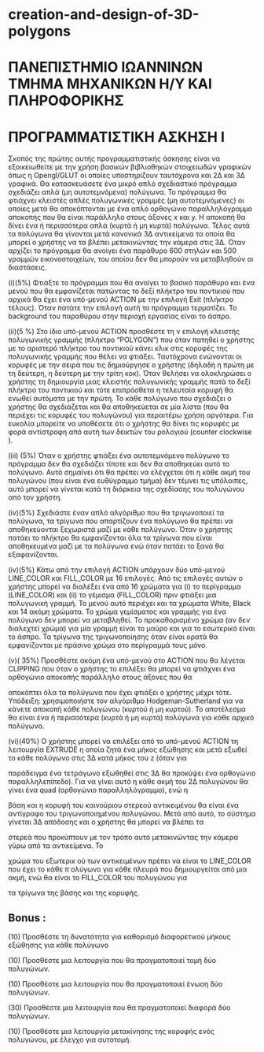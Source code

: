 # creation-and-design-of-3D-polygons
# ΠΑΝΕΠΙΣΤΗΜΙΟ ΙΩΑΝΝΙΝΩΝ ΤΜΗΜΑ ΜΗΧΑΝΙΚΩΝ Η/Υ ΚΑΙ ΠΛΗΡΟΦΟΡΙΚΗΣ
# ΠΡΟΓΡΑΜΜΑΤΙΣΤΙΚΗ ΑΣΚΗΣΗ Ι

Σκοπός της πρώτης αυτής προγραμματιστικής άσκησης είναι να εξοικειωθείτε με την χρήση
βασικών βιβλιοθηκών στοιχειωδών γραφικών όπως η Opengl/GLUT οι οποίες
υποστηρίζουν ταυτόχρονα και 2Δ και 3Δ γραφικά. Θα κατασκευάσετε ένα μικρό απλό σχεδιαστικό
πρόγραμμα σχεδιάζει απλά (μη αυτοτεμνόμενα) πολύγωνα. Το πρόγραμμα θα φτιάχνει κλειστές απλές
πολυγωνικές γραμμές (μη αυτοτεμνόμενες) οι οποίες μετά θα αποκόπτονται με ένα απλό ορθογώνιο
παραλληλόγραμμο αποκοπής που θα είναι παράλληλο στους άξονες x και y. Η αποκοπή θα δίνει ένα ή
περισσότερα απλά (κυρτά ή μη κυρτά) πολύγωνα. Τέλος αυτά τα πολύγωνα θα γίνονται μετά κανονικά
3Δ αντικείμενα τα οποία θα μπορεί ο χρήστης να τα βλέπει μετακινώντας την κάμερα στις 3Δ. Όταν
αρχίζει το πρόγραμμα θα ανοίγει ένα παράθυρο 600 στηλών και 500 γραμμών εικονοστοιχείων, του
οποίου δεν θα μπορούν να μεταβληθούν οι διαστάσεις.

(i)(5%) Φτιάξτε το πρόγραμμα που θα ανοίγει το βασικό παράθυρο και ένα μενού που θα εμφανίζεται
πατώντας το δεξί πλήκτρο του ποντικιού που αρχικά θα έχει ένα υπό-μενού ACTION με την επιλογή
Exit (πλήκτρο τέλους). Όταν πατάτε την επιλογή αυτή το πρόγραμμα τερματίζει. Το background του
παραθύρου στην περιοχή εργασίας είναι το άσπρο.

(ii)(5 %) Στο ίδιο υπό-μενού ACTION προσθέστε τη ν επιλογή κλειστής πολυγωνικής γραμμής
(πλήκτρο “POLYGON”) που όταν πατηθεί ο χρήστης με το αριστερό πλήκτρο του ποντικιού κάνει
κλικ στις κορυφές της πολυγωνικής γραμμής που θέλει να φτιάξει. Ταυτόχρονα ενώνονται οι κορυφές
με την σειρά που τις δημιούργησε ο χρήστης (δηλαδή η πρώτη με τη δεύτερη, η δεύτερη με την τρίτη
κοκ). Όταν θελήσει να ολοκληρώσει ο χρήστης τη δημιουργία μιας κλειστής πολυγωνικής γραμμής
πατά το δεξί πλήκτρο του ποντικιού και τότε επιπρόσθετα η τελευταία κορυφή θα ενωθεί αυτόματα με
την πρώτη. Το κάθε πολύγωνο που σχεδιάζει ο χρήστης θα σχεδιάζεται και θα αποθηκεύεται σε μία
λίστα (που θα περιέχει τις κορυφές του πολυγώνου) για περαιτέρω χρήση αργότερα. Για ευκολία
μπορείτε να υποθέσετε ότι ο χρήστης θα δίνει τις κορυφές με φορά αντίστροφη από αυτή των δεικτών
του ρολογιού (counter clockwise ).

(iii) (5%) Όταν ο χρήστης φτιάξει ένα αυτοτεμνόμενο πολύγωνο το πρόγραμμα δεν θα σχεδιάζει τίποτε
και δεν θα αποθηκεύει αυτό το πολύγωνο. Αυτό σημαίνει ότι θα πρέπει να ελέγχεται ότι η κάθε ακμή
του πολυγώνου (που είναι ένα ευθύγραμμο τμήμα) δεν τέμνει τις υπόλοιπες, αυτό μπορεί να γίνεται
κατά τη διάρκεια της σχεδίασης του πολυγώνου από τον χρήστη.

(iv)(5%) Σχεδιάστε έναν απλό αλγόριθμο που θα τριγωνοποιεί τα πολύγωνα, τα τρίγωνα που
απαρτίζουν ένα πολύγωνο θα πρέπει να αποθηκεύονται ξεχωριστά μαζί με κάθε πολύγωνο. Όταν ο
χρήστης πατάει το πλήκτρο <T> θα εμφανίζονται όλα τα τρίγωνα που είναι αποθηκευμένα μαζί με τα
πολύγωνα ενώ όταν πατάει το <T> ξανά θα εξαφανίζονται.

(iv)(5%) Κάτω από την επιλογή ACTION υπάρχουν δύο υπό-μενού LINE_COLOR και FILL_COLOR
με 16 επιλογές. Από τις επιλογές αυτών ο χρήστης μπορεί να διαλέξει ένα από 16 χρώματα για (i) το
περίγραμμα (LINE_COLOR) και (ii) το γέμισμα (FILL_COLOR) πριν φτιάξει μια πολυγωνική
γραμμή. Το μενού αυτό περιέχει και τα χρώματα White, Black και 14 ακόμη χρώματα. Το χρώμα
γεμίσματος και γραμμής για ένα πολύγωνο δεν μπορεί να μεταβληθεί. Το προκαθορισμένο χρώμα (αν
δεν διαλεχτεί χρώμα) για μία γραμμή είναι το μαύρο και για το εσωτερικό είναι το άσπρο. Τα τρίγωνα
της τριγωνοποίησης όταν είναι ορατά θα εμφανίζονται με πράσινο χρώμα στο περίγραμμά τους μόνο.

(v)( 35%) Προσθέστε ακόμη ένα υπό-μενού στο ACTION που θα λέγεται CLIPPING που όταν ο
χρήστης το επιλέξει θα μπορεί να φτιάχνει ένα ορθογώνιο αποκοπής παράλληλο στους άξονες που θα


αποκόπτει όλα τα πολύγωνα που έχει φτιάξει ο χρήστης μέχρι τότε.
Υπόδειξη: χρησιμοποιήστε τον αλγόριθμο Hodgeman-Sutherland για να κάνετε αποκοπή κάθε
πολυγώνου (κυρτού ή μη κυρτού). Το αποτέλεσμα θα είναι ένα ή περισσότερα (κυρτά ή μη κυρτά)
πολύγωνα για κάθε αρχικό πολύγωνο.

(vi)(40%) Ο χρήστης μπορεί να επιλέξει από το υπό-μενού ACTION τη λειτουργία EXTRUDE η οποία
ζητά ένα μήκος εξώθησης και μετά εξωθεί το κάθε πολύγωνο στις 3Δ κατά μήκος του z (όταν για

παράδειγμα ένα τετράγωνο εξωθηθεί στις 3Δ θα προκύψει ένα ορθογώνιο παραλληλεπίπεδο). Για να
γίνει αυτό η κάθε ακμή του 2Δ πολυγώνου θα γίνει ένα quad (ορθογώνιο παραλληλόγραμμο), ενώ η

βάση και η κορυφή του καινούριου στερεού αντικειμένου θα είναι ένα αντίγραφο του τριγωνοποιημένου
πολυγώνου. Μετά από αυτό, το σύστημα γίνεται 3Δ απόδοσης και ο χρήστης θα μπορεί να βλέπει τα

στερεά που προκύπτουν με τον τρόπο αυτό μετακινώντας την κάμερα γύρω από τα αντικείμενα. Το

χρώμα του εξωτερικ ού των αντικειμένων πρέπει να είναι το LINE_COLOR που έχει το κάθε π ολύγωνο
για κάθε πλευρά που δημιουργείται από μια ακμή, ενώ θα είναι το FILL_COLOR του πολυγώνου για

τα τρίγωνα της βάσης και της κορυφής.

## Bonus :

(10) Προσθέστε τη δυνατότητα για καθορισμό διαφορετικού μήκους εξώθησης για κάθε
πολύγωνο

(10) Προσθέστε μια λειτουργία που θα πραγματοποιεί τομή δύο πολυγώνων.

(10) Προσθέστε μια λειτουργία που θα πραγματοποιεί ένωση δύο πολυγώνων.

(30) Προσθέστε μια λειτουργία που θα πραγματοποιεί διαφορά δύο πολυγώνων.

(10) Προσθέστε μια λειτουργία μετακίνησης της κορυφής ενός πολυγώνου, με έλεγχο για
αυτοτομή.


```
